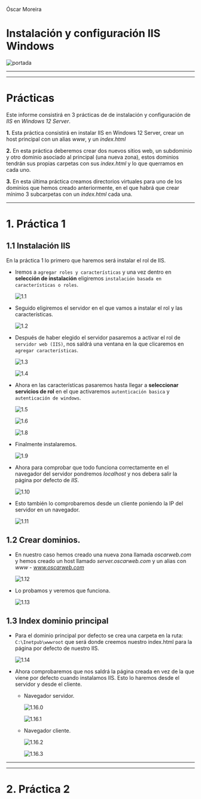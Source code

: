 Óscar Moreira

# Instalación y configuración IIS Windows

![portada](./img/portada.png)

___
___

# Prácticas

Este informe consistirá en 3 prácticas de de instalación y configuración de *IIS* en *Windows 12 Server*.

  **1.** Esta práctica consistirá en instalar IIS en Windows 12 Server, crear un host principal con un alias *www*, y un *index.html*

  **2.** En esta práctica deberemos crear dos nuevos sitios web, un subdominio y otro dominio asociado al principal (una nueva zona), estos dominios tendrán sus propias carpetas con sus *index.html* y lo que querramos en cada uno.

  **3.** En esta última práctica creamos directorios virtuales para uno de los dominios que hemos creado anteriormente, en el que habrá que crear mínimo 3 subcarpetas con un *index.html* cada una.

___

# 1. Práctica 1

## 1.1 Instalación IIS

En la práctica 1 lo primero que haremos será instalar el rol de IIS.

- Iremos a `agregar roles y características` y una vez dentro en **selección de instalación** eligiremos `instalación basada en características o roles`.

  ![1.1](./img/1/1.1.png)

- Seguido eligiremos el servidor en el que vamos a instalar el rol y las características.

  ![1.2](./img/1/1.2.png)

- Después de haber elegido el servidor pasaremos a activar el rol de `servidor web (IIS)`, nos saldrá una ventana en la que clicaremos en `agregar características`.

  ![1.3](./img/1/1.3.png)

  ![1.4](./img/1/1.4.png)

- Ahora en las características pasaremos hasta llegar a **seleccionar servicios de rol** en el que activaremos `autenticación basica` y `autenticación de windows`.

  ![1.5](./img/1/1.5.png)

  ![1.6](./img/1/1.6.png)

  ![1.8](./img/1/1.8.png)

- Finalmente instalaremos.

  ![1.9](./img/1/1.9.png)

- Ahora para comprobar que todo funciona correctamente en el navegador del servidor pondremos *localhost* y nos debera salir la página por defecto de *IIS*.

  ![1.10](./img/1/1.10.png)

- Esto también lo comprobaremos desde un cliente poniendo la IP del servidor en un navegador.

  ![1.11](./img/1/1.11.png)

## 1.2 Crear dominios.

- En nuestro caso hemos creado una nueva zona llamada *oscarweb.com* y hemos creado un host llamado *server.oscarweb.com* y un alias con *www* - *www.oscarweb.com*

  ![1.12](./img/1/1.12.png)

- Lo probamos y veremos que funciona.

  ![1.13](./img/1/1.13.png)

## 1.3 Index dominio principal

- Para el dominio principal por defecto se crea una carpeta en la ruta: `C:\Inetpub\wwwroot` que será donde creemos nuestro index.html para la página por defecto de nuestro IIS.

  ![1.14](./img/1/1.14.png)

- Ahora comprobaremos que nos saldrá la página creada en vez de la que viene por defecto cuando instalamos IIS. Esto lo haremos desde el servidor y desde el cliente.
  - Navegador servidor.

    ![1.16.0](./img/1/1.16.0.png)

    ![1.16.1](./img/1/1.16.1.png)

  - Navegador cliente.

    ![1.16.2](./img/1/1.16.2.png)

    ![1.16.3](./img/1/1.16.3.png)

___
___

# 2. Práctica 2
